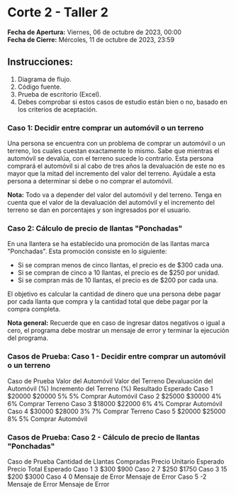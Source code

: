 # Corte 2 - Taller 2

**Fecha de Apertura:** Viernes, 06 de octubre de 2023, 00:00  
**Fecha de Cierre:** Mércoles, 11 de octubre de 2023, 23:59  

## Instrucciones:

1. Diagrama de flujo.
2. Código fuente.
3. Prueba de escritorio (Excel).
4. Debes comprobar si estos casos de estudio están bien o no, basado en los criterios de aceptación.


### Caso 1: Decidir entre comprar un automóvil o un terreno

Una persona se encuentra con un problema de comprar un automóvil o un terreno, los cuales cuestan exactamente lo mismo. Sabe que mientras el automóvil se devalúa, con el terreno sucede lo contrario. Esta persona comprará el automóvil si al cabo de tres años la devaluación de este no es mayor que la mitad del incremento del valor del terreno. Ayúdale a esta persona a determinar si debe o no comprar el automóvil.

**Nota:** Todo va a depender del valor del automóvil y del terreno. Tenga en cuenta que el valor de la devaluación del automóvil y el incremento del terreno se dan en porcentajes y son ingresados por el usuario.

### Caso 2: Cálculo de precio de llantas "Ponchadas"

En una llantera se ha establecido una promoción de las llantas marca "Ponchadas". Esta promoción consiste en lo siguiente:

- Si se compran menos de cinco llantas, el precio es de $300 cada una.
- Si se compran de cinco a 10 llantas, el precio es de $250 por unidad.
- Si se compran más de 10 llantas, el precio es de $200 por cada una.

El objetivo es calcular la cantidad de dinero que una persona debe pagar por cada llanta que compra y la cantidad total que debe pagar por la compra completa.

**Nota general:** Recuerde que en caso de ingresar datos negativos o igual a cero, el programa debe mostrar un mensaje de error y terminar la ejecución del programa.


### Casos de Prueba: Caso 1 - Decidir entre comprar un automóvil o un terreno

Caso de Prueba	Valor del Automóvil	Valor del Terreno	Devaluación del Automóvil (%)	Incremento del Terreno (%)	Resultado Esperado
Caso 1	$20000	$20000	5%	5%	Comprar Automóvil
Caso 2	$25000	$30000	4%	6%	Comprar Terreno
Caso 3	$18000	$22000	6%	4%	Comprar Automóvil
Caso 4	$30000	$28000	3%	7%	Comprar Terreno
Caso 5	$20000	$25000	8%	5%	Comprar Automóvil

### Casos de Prueba: Caso 2 - Cálculo de precio de llantas "Ponchadas"
Caso de Prueba	Cantidad de Llantas Compradas	Precio Unitario Esperado	Precio Total Esperado
Caso 1	3	$300	$900
Caso 2	7	$250	$1750
Caso 3	15	$200	$3000
Caso 4	0	Mensaje de Error	Mensaje de Error
Caso 5	-2	Mensaje de Error	Mensaje de Error
